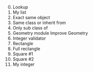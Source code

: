 0. Lookup
1. My list
2. Exact same object
3. Same class or inherit from
4. Only sub class of
5. Geometry module
Improve Geometry
7. Integer validator
8. Rectangle
9. Full rectangle
10. Square #1
11. Square #2
12. My integer
